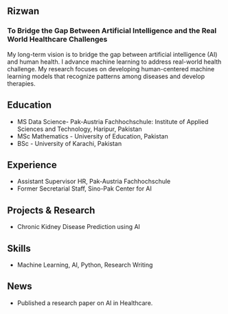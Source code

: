 ## Rizwan

### To Bridge the Gap Between Artificial Intelligence and the Real World Healthcare Challenges

My long-term vision is to bridge the gap between artificial intelligence (AI) and human health. I advance machine learning to address real-world health challenge. My research focuses on developing human-centered machine learning models that recognize patterns among diseases and develop therapies.



## Education
- MS Data Science- Pak-Austria Fachhochschule: Institute of Applied Sciences and Technology, Haripur, Pakistan
- MSc Mathematics - University of Education, Pakistan
- BSc - University of Karachi, Pakistan

## Experience
- Assistant Supervisor HR, Pak-Austria Fachhochschule
- Former Secretarial Staff, Sino-Pak Center for AI

## Projects & Research
- Chronic Kidney Disease Prediction using AI

## Skills
- Machine Learning, AI, Python, Research Writing

## News
- Published a research paper on AI in Healthcare.
